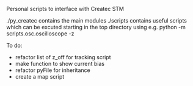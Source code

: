 Personal scripts to interface with Createc STM

./py_createc contains the main modules
./scripts contains useful scripts
which can be excuted starting in the top directory using e.g.
python -m scripts.osc.oscilloscope -z

To do:
- refactor list of z_off for tracking script
- make function to show current bias
- refactor pyFile for inheritance
- create a map script

